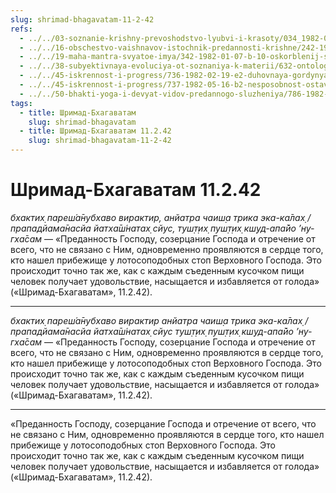 ```yaml
---
slug: shrimad-bhagavatam-11-2-42
refs:
  - ../../03-soznanie-krishny-prevoshodstvo-lyubvi-i-krasoty/034_1982-05-15-a-b1_sridharmj_znamja_bozhestvennoj_ljubvi.md
  - ../../16-obschestvo-vaishnavov-istochnik-predannosti-krishne/242-1984-01-15-b2-mgnovenie-obshheniya-s-vajshnavom-daruet-vse-sovershenstvo.md
  - ../../19-maha-mantra-svyatoe-imya/342-1982-01-07-b-10-oskorblenij-svyatogo-imeni.md
  - ../../38-subyektivnaya-evoluciya-ot-soznaniya-k-materii/632-ontologiya-pr-ch-7-2-bodrstvovanie-son-i-glubokij-son-v-shrimad-bhagavatam.md
  - ../../45-iskrennost-i-progress/736-1982-02-19-e2-duhovnaya-gordynya-tri-priznaka-progressa-v-bhagavatam.md
  - ../../45-iskrennost-i-progress/737-1982-05-16-b2-nesposobnost-ostavit-soznanie-krishny-priznak-progressa.md
  - ../../50-bhakti-yoga-i-devyat-vidov-predannogo-sluzheniya/786-1982-03-31-a2-praktika-bhakti-jogi-9-vidov-predannogo-sluzheniya-i-drugie-aspekty.md
tags:
  - title: Шримад-Бхагаватам
    slug: shrimad-bhagavatam
  - title: Шримад-Бхагаватам 11.2.42
    slug: shrimad-bhagavatam-11-2-42
---
```


# Шримад-Бхагаватам 11.2.42

*бхактих̣ пареш́а̄нубхаво вирактир, анйатра чаиш̣а трика эка-ка̄лах̣ / прападйама̄насйа йатха̄ш́натах̣ сйус, туш̣т̣их̣ пуш̣т̣их̣ кш̣уд-апа̄йо ’ну-гха̄сам* — «Преданность Господу, созерцание Господа и отречение от всего, что не связано с Ним, одновременно проявляются в сердце того, кто нашел прибежище у лотосоподобных стоп Верховного Господа. Это происходит точно так же, как с каждым съеденным кусочком пищи человек получает удовольствие, насыщается и избавляется от голода» («Шримад-Бхагаватам», 11.2.42).

---

*бхактих̣ пареш́а̄нубхаво вирактир анйатра чаиш̣а трика эка-ка̄лах̣ / прападйама̄насйа йатха̄ш́натах̣ сйус туш̣т̣их̣ пуш̣т̣их̣ кш̣уд-апа̄йо ’ну-гха̄сам* — «Преданность Господу, созерцание Господа и отречение от всего, что не связано с Ним, одновременно проявляются в сердце того, кто нашел прибежище у лотосоподобных стоп Верховного Господа. Это происходит точно так же, как с каждым съеденным кусочком пищи человек получает удовольствие, насыщается и избавляется от голода» («Шримад-Бхагаватам», 11.2.42).

---

«Преданность Господу, созерцание Господа и отречение от всего, что не связано с Ним, одновременно проявляются в сердце того, кто нашел прибежище у лотосоподобных стоп Верховного Господа. Это происходит точно так же, как с каждым съеденным кусочком пищи человек получает удовольствие, насыщается и избавляется от голода» («Шримад-Бхагаватам», 11.2.42).
